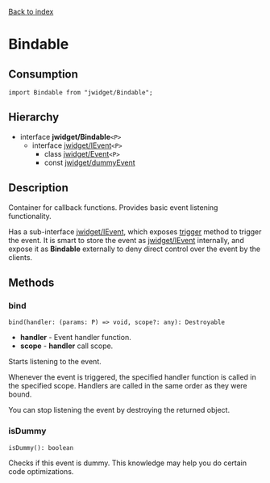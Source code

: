 [Back to index](../README.md)

# Bindable

## Consumption

	import Bindable from "jwidget/Bindable";

## Hierarchy

* interface **jwidget/Bindable**`<P>`
	* interface [jwidget/IEvent](IEvent.md)`<P>`
		* class [jwidget/Event](Event.md)`<P>`
		* const [jwidget/dummyEvent](dummyEvent.md)

## Description

Container for callback functions. Provides basic event listening functionality.

Has a sub-interface [jwidget/IEvent](IEvent.md), which exposes [trigger](#IEvent.md#trigger) method to trigger the event. It is smart to store the event as [jwidget/IEvent](IEvent.md) internally, and expose it as **Bindable** externally to deny direct control over the event by the clients.

## Methods

### bind

	bind(handler: (params: P) => void, scope?: any): Destroyable

* **handler** - Event handler function.
* **scope** - **handler** call scope.

Starts listening to the event.

Whenever the event is triggered, the specified handler function is called in the specified scope. Handlers are called in the same order as they were bound.

You can stop listening the event by destroying the returned object.

### isDummy

	isDummy(): boolean

Checks if this event is dummy. This knowledge may help you do certain code optimizations.
